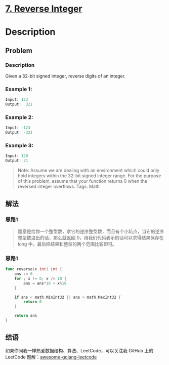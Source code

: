# [7. Reverse Integer][title]

# Description

## Problem

### Description

Given a 32-bit signed integer, reverse digits of an integer.
### Example 1:
```cpp
Input: 123
Output:  321
```
### Example 2:
```cpp
Input: -123
Output: -321
```
### Example 3:
```cpp
Input: 120
Output: 21
```

> Note: Assume we are dealing with an environment which could only hold integers within the 32-bit signed integer range. For the purpose of this problem, assume that your function returns 0 when the reversed integer overflows.
> Tags: Math

## 解法
### 思路1
> 题意是给你一个整型数，求它的逆序整型数，而且有个小坑点，当它的逆序整型数溢出的话，那么就返回 0，用我们代码表示的话可以求得结果保存在 long 中，最后把结果和整型的两个范围比较即可。
### 思路1
```go
func reverse(x int) int {
	ans := 0
	for ; x != 0; x /= 10 {
		ans = ans*10 + x%10
	}

	if ans < math.MinInt32 || ans > math.MaxInt32 {
		return 0
	}

	return ans
}

```

## 结语

如果你同我一样热爱数据结构、算法、LeetCode，可以关注我 GitHub 上的 LeetCode 题解：[awesome-golang-leetcode][me]

[title]: https://leetcode.com/problems/reverse-integer/description/
[me]: https://github.com/kylesliu/awesome-golang-algorithm


